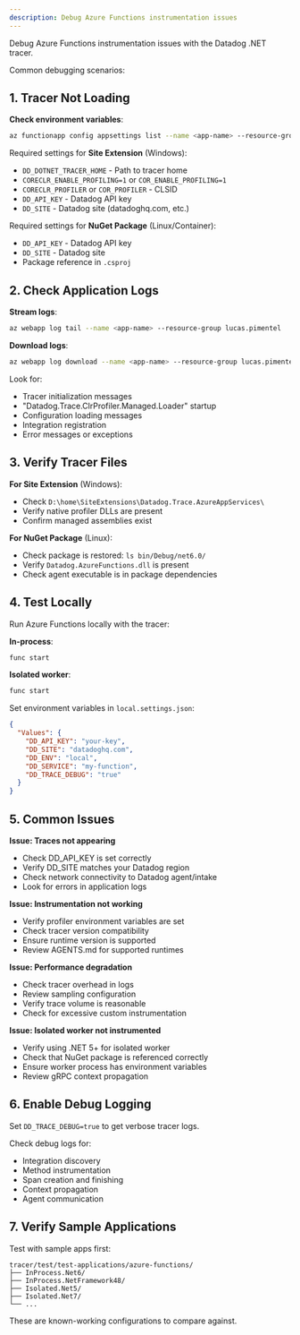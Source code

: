 ```yaml
---
description: Debug Azure Functions instrumentation issues
---
```


Debug Azure Functions instrumentation issues with the Datadog .NET tracer.

Common debugging scenarios:

## 1. Tracer Not Loading

**Check environment variables**:
```bash
az functionapp config appsettings list --name <app-name> --resource-group lucas.pimentel
```

Required settings for **Site Extension** (Windows):
- `DD_DOTNET_TRACER_HOME` - Path to tracer home
- `CORECLR_ENABLE_PROFILING=1` or `COR_ENABLE_PROFILING=1`
- `CORECLR_PROFILER` or `COR_PROFILER` - CLSID
- `DD_API_KEY` - Datadog API key
- `DD_SITE` - Datadog site (datadoghq.com, etc.)

Required settings for **NuGet Package** (Linux/Container):
- `DD_API_KEY` - Datadog API key
- `DD_SITE` - Datadog site
- Package reference in `.csproj`

## 2. Check Application Logs

**Stream logs**:
```bash
az webapp log tail --name <app-name> --resource-group lucas.pimentel
```

**Download logs**:
```bash
az webapp log download --name <app-name> --resource-group lucas.pimentel --log-file logs.zip
```

Look for:
- Tracer initialization messages
- "Datadog.Trace.ClrProfiler.Managed.Loader" startup
- Configuration loading messages
- Integration registration
- Error messages or exceptions

## 3. Verify Tracer Files

**For Site Extension** (Windows):
- Check `D:\home\SiteExtensions\Datadog.Trace.AzureAppServices\`
- Verify native profiler DLLs are present
- Confirm managed assemblies exist

**For NuGet Package** (Linux):
- Check package is restored: `ls bin/Debug/net6.0/`
- Verify `Datadog.AzureFunctions.dll` is present
- Check agent executable is in package dependencies

## 4. Test Locally

Run Azure Functions locally with the tracer:

**In-process**:
```bash
func start
```

**Isolated worker**:
```bash
func start
```

Set environment variables in `local.settings.json`:
```json
{
  "Values": {
    "DD_API_KEY": "your-key",
    "DD_SITE": "datadoghq.com",
    "DD_ENV": "local",
    "DD_SERVICE": "my-function",
    "DD_TRACE_DEBUG": "true"
  }
}
```

## 5. Common Issues

**Issue: Traces not appearing**
- Check DD_API_KEY is set correctly
- Verify DD_SITE matches your Datadog region
- Check network connectivity to Datadog agent/intake
- Look for errors in application logs

**Issue: Instrumentation not working**
- Verify profiler environment variables are set
- Check tracer version compatibility
- Ensure runtime version is supported
- Review AGENTS.md for supported runtimes

**Issue: Performance degradation**
- Check tracer overhead in logs
- Review sampling configuration
- Verify trace volume is reasonable
- Check for excessive custom instrumentation

**Issue: Isolated worker not instrumented**
- Verify using .NET 5+ for isolated worker
- Check that NuGet package is referenced correctly
- Ensure worker process has environment variables
- Review gRPC context propagation

## 6. Enable Debug Logging

Set `DD_TRACE_DEBUG=true` to get verbose tracer logs.

Check debug logs for:
- Integration discovery
- Method instrumentation
- Span creation and finishing
- Context propagation
- Agent communication

## 7. Verify Sample Applications

Test with sample apps first:
```
tracer/test/test-applications/azure-functions/
├── InProcess.Net6/
├── InProcess.NetFramework48/
├── Isolated.Net5/
├── Isolated.Net7/
└── ...
```

These are known-working configurations to compare against.
